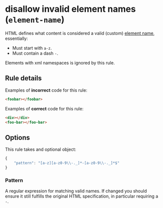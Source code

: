 # disallow invalid element names (`element-name`)

HTML defines what content is considered a valid (custom) [element
name](https://www.w3.org/TR/custom-elements/#valid-custom-element-name), essentially:

- Must start with `a-z`.
- Must contain a dash `-`.

Elements with xml namespaces is ignored by this rule.

## Rule details

Examples of **incorrect** code for this rule:

```html
<foobar></foobar>
```

Examples of **correct** code for this rule:

```html
<div></div>
<foo-bar></foo-bar>
```

## Options

This rule takes and optional object:

```javascript
{
    "pattern": "[a-z][a-z0-9\\-._]*-[a-z0-9\\-._]*$"
}
```

### Pattern

A regular expression for matching valid names. If changed you should ensure it
still fulfills the original HTML specification, in particular requiring a `-`.
